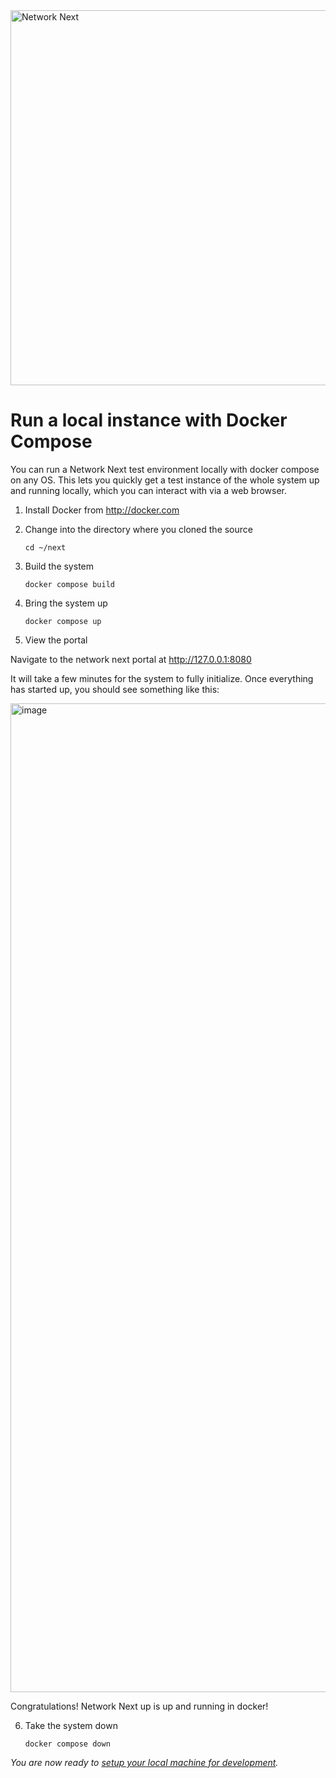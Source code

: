 <img src="https://static.wixstatic.com/media/799fd4_0512b6edaeea4017a35613b4c0e9fc0b~mv2.jpg/v1/fill/w_1200,h_140,al_c,q_80,usm_0.66_1.00_0.01/networknext_logo_colour_black_RGB_tightc.jpg" alt="Network Next" width="600"/>

<br>

# Run a local instance with Docker Compose

You can run a Network Next test environment locally with docker compose on any OS. This lets you quickly get a test instance of the whole system up and running locally, which you can interact with via a web browser.

1. Install Docker from http://docker.com

2. Change into the directory where you cloned the source

   `cd ~/next`

3. Build the system

   `docker compose build`

4. Bring the system up

   `docker compose up`

5. View the portal

Navigate to the network next portal at http://127.0.0.1:8080

It will take a few minutes for the system to fully initialize. Once everything has started up, you should see something like this:

<img width="1582" alt="image" src="https://github.com/networknext/next/assets/696656/0567f170-0beb-4e3b-bc33-6cffcc15d133">

Congratulations! Network Next up is up and running in docker!

6. Take the system down

   `docker compose down`

_You are now ready to [setup your local machine for development](setup_your_local_machine_for_development.md)._
